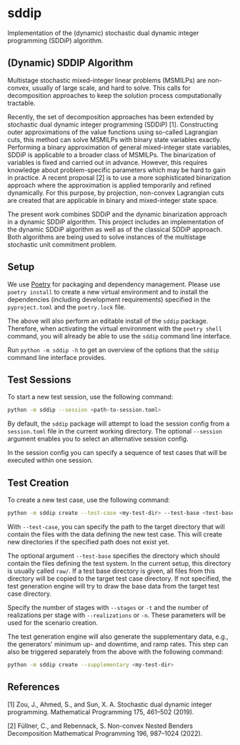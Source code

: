 # sddip

Implementation of the (dynamic) stochastic dual dynamic integer programming
(SDDiP) algorithm.

## (Dynamic) SDDIP Algorithm

Multistage stochastic mixed-integer linear problems (MSMILPs) are non-convex,
usually of large scale, and hard to solve. This calls for decomposition
approaches to keep the solution process computationally tractable.

Recently, the set of decomposition approaches has been extended by stochastic
dual dynamic integer programming (SDDiP) [1]. Constructing outer approximations
of the value functions using so-called Lagrangian cuts, this method can solve
MSMILPs with binary state variables exactly. Performing a binary approximation
of general mixed-integer state variables, SDDiP is applicable to a broader
class of MSMILPs. The binarization of variables is fixed and carried out in
advance. However, this requires knowledge about problem-specific parameters
which may be hard to gain in practice. A recent proposal [2] is to use a more
sophisticated binarization approach where the approximation is applied
temporarily and refined dynamically. For this purpose, by projection,
non-convex Lagrangian cuts are created that are applicable in binary and
mixed-integer state space.

The present work combines SDDiP and the dynamic binarization approach in a
dynamic SDDiP algorithm. This project includes an implementation of the dynamic
SDDiP algorithm as well as of the classical SDDiP approach. Both algorithms are
being used to solve instances of the multistage stochastic unit commitment
problem.

## Setup

We use [Poetry](https://github.com/python-poetry/poetry) for packaging and
dependency management. Please use `poetry install` to create a new virtual
environment and to install the dependencies (including development
requirements) specified in the `pyproject.toml` and the `poetry.lock` file.

The above will also perform an editable install of the `sddip` package.
Therefore, when activating the virtual environment with the `poetry shell`
command, you will already be able to use the `sddip` command line interface.

Run `python -m sddip -h` to get an overview of the options that the `sddip`
command line interface provides.

## Test Sessions

To start a new test session, use the following command:

```bash
python -m sddip --session <path-to-session.toml>
```

By default, the `sddip` package will attempt to load the session config from
a `session.toml` file in the current working directory. The optional
`--session` argument enables you to select an alternative session config.

In the session config you can specify a sequence of test cases that will be
executed within one session.

## Test Creation

To create a new test case, use the following command:

```bash
python -m sddip create --test-case <my-test-dir> --test-base <test-base-dir> -t <stages> -n <realizations>
```

With `--test-case`, you can specify the path to the target directory that will
contain the files with the data defining the new test case. This will create
new directories if the specified path does not exist yet.

The optional argument `--test-base` specifies the directory which should
contain the files defining the test system. In the current setup, this
directory is usually called `raw/`.
If a test base directory is given, all files from this directory will be copied
to the target test case directory.
If not specified, the test generation
engine will try to draw the base data from the target test case directory.

Specify the number of stages with `--stages` or `-t` and the number of
realizations per stage with  `--realizations` or `-n`. These parameters will be
used for the scenario creation.

The test generation engine will also generate the supplementary data, e.g.,
the generators' minimum up- and downtime, and ramp rates. This step can also be
triggered separately from the above with the following command:

```bash
python -m sddip create --supplementary <my-test-dir>
```

## References

[1] Zou, J., Ahmed, S., and Sun, X. A. Stochastic dual dynamic integer
programming. Mathematical Programming 175, 461–502 (2019).

[2] Füllner, C., and Rebennack, S. Non-convex Nested Benders Decomposition
Mathematical Programming 196, 987–1024 (2022).
